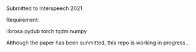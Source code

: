 # <End-to-End Language Diarization with Self-Attention for Bilingual Code-switching Speech>
  Submitted to Interspeech 2021
  
  Requirement:
  
  librosa
  pydub
  torch
  tqdm
  numpy
  
  Although the paper has been sunmitted, this repo is working in progress...
